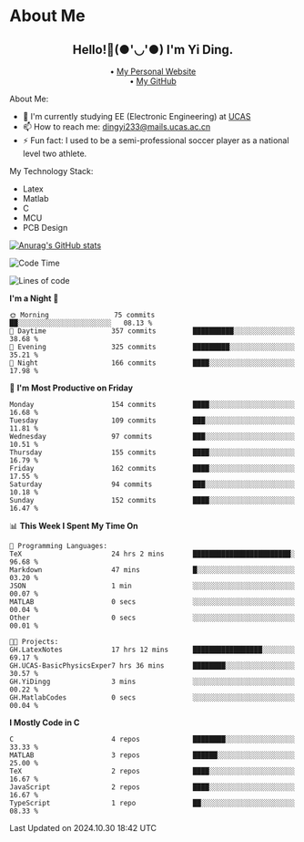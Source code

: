 # About Me

<h2 style="text-align:center;"> Hello!👋(●'◡'●) I'm Yi Ding.</h2>

<div style="text-align:center;">
  • <a href="https://yidingg.github.io/YiDingg">My Personal Website</a><br>
  • <a href="https://github.com/YiDingg">My GitHub</a>
</div>

About Me:
- 🔭 I'm currently studying EE (Electronic Engineering) at [UCAS](https://www.ucas.ac.cn/)
- 📫 How to reach me: dingyi233@mails.ucas.ac.cn
- ⚡ Fun fact: I used to be a semi-professional soccer player as a national level two athlete.

My Technology Stack:
- Latex
- Matlab
- C
- MCU
- PCB Design

[![Anurag's GitHub stats](https://github-readme-stats.vercel.app/api?username=YiDingg)](https://github.com/anuraghazra/github-readme-stats)

<!--START_SECTION:waka-->
![Code Time](http://img.shields.io/badge/Code%20Time-653%20hrs%2043%20mins-blue)

![Lines of code](https://img.shields.io/badge/From%20Hello%20World%20I%27ve%20Written-608.8%20thousand%20lines%20of%20code-blue)

**I'm a Night 🦉** 

```text
🌞 Morning                75 commits          ██░░░░░░░░░░░░░░░░░░░░░░░   08.13 % 
🌆 Daytime                357 commits         ██████████░░░░░░░░░░░░░░░   38.68 % 
🌃 Evening                325 commits         █████████░░░░░░░░░░░░░░░░   35.21 % 
🌙 Night                  166 commits         ████░░░░░░░░░░░░░░░░░░░░░   17.98 % 
```
📅 **I'm Most Productive on Friday** 

```text
Monday                   154 commits         ████░░░░░░░░░░░░░░░░░░░░░   16.68 % 
Tuesday                  109 commits         ███░░░░░░░░░░░░░░░░░░░░░░   11.81 % 
Wednesday                97 commits          ███░░░░░░░░░░░░░░░░░░░░░░   10.51 % 
Thursday                 155 commits         ████░░░░░░░░░░░░░░░░░░░░░   16.79 % 
Friday                   162 commits         ████░░░░░░░░░░░░░░░░░░░░░   17.55 % 
Saturday                 94 commits          ███░░░░░░░░░░░░░░░░░░░░░░   10.18 % 
Sunday                   152 commits         ████░░░░░░░░░░░░░░░░░░░░░   16.47 % 
```


📊 **This Week I Spent My Time On** 

```text
💬 Programming Languages: 
TeX                      24 hrs 2 mins       ████████████████████████░   96.68 % 
Markdown                 47 mins             █░░░░░░░░░░░░░░░░░░░░░░░░   03.20 % 
JSON                     1 min               ░░░░░░░░░░░░░░░░░░░░░░░░░   00.07 % 
MATLAB                   0 secs              ░░░░░░░░░░░░░░░░░░░░░░░░░   00.04 % 
Other                    0 secs              ░░░░░░░░░░░░░░░░░░░░░░░░░   00.01 % 

🐱‍💻 Projects: 
GH.LatexNotes            17 hrs 12 mins      █████████████████░░░░░░░░   69.17 % 
GH.UCAS-BasicPhysicsExper7 hrs 36 mins       ████████░░░░░░░░░░░░░░░░░   30.57 % 
GH.YiDingg               3 mins              ░░░░░░░░░░░░░░░░░░░░░░░░░   00.22 % 
GH.MatlabCodes           0 secs              ░░░░░░░░░░░░░░░░░░░░░░░░░   00.04 % 
```

**I Mostly Code in C** 

```text
C                        4 repos             ████████░░░░░░░░░░░░░░░░░   33.33 % 
MATLAB                   3 repos             ██████░░░░░░░░░░░░░░░░░░░   25.00 % 
TeX                      2 repos             ████░░░░░░░░░░░░░░░░░░░░░   16.67 % 
JavaScript               2 repos             ████░░░░░░░░░░░░░░░░░░░░░   16.67 % 
TypeScript               1 repo              ██░░░░░░░░░░░░░░░░░░░░░░░   08.33 % 
```




 Last Updated on 2024.10.30 18:42 UTC
<!--END_SECTION:waka-->
